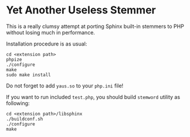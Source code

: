# Yet Another Useless Stemmer

This is a really clumsy attempt at porting Sphinx built-in stemmers to PHP without losing much in performance.

Installation procedure is as usual:

    cd <extension path>
    phpize
    ./configure
    make
    sudo make install

Do not forget to add `yaus.so` to your `php.ini` file!

If you want to run included `test.php`, you should build `stemword` utility as following:

    cd <extension path>/libsphinx
    ./buildconf.sh
    ./configure
    make
